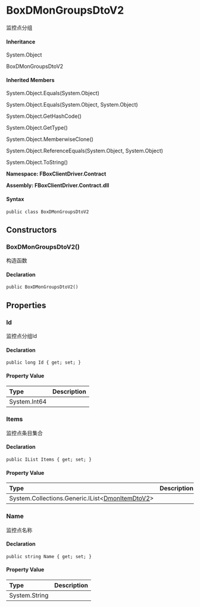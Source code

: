 # BoxDMonGroupsDtoV2

监控点分组

#### Inheritance

System.Object

BoxDMonGroupsDtoV2

#### Inherited Members

System.Object.Equals\(System.Object\)

System.Object.Equals\(System.Object, System.Object\)

System.Object.GetHashCode\(\)

System.Object.GetType\(\)

System.Object.MemberwiseClone\(\)

System.Object.ReferenceEquals\(System.Object, System.Object\)

System.Object.ToString\(\)

**Namespace: FBoxClientDriver.Contract**

**Assembly: FBoxClientDriver.Contract.dll**

#### Syntax <a id="FBoxClientDriver_Contract_BoxDMonGroupsDtoV2_syntax"></a>

```text
public class BoxDMonGroupsDtoV2
```

## Constructors <a id="constructors"></a>

### BoxDMonGroupsDtoV2\(\) <a id="FBoxClientDriver_Contract_BoxDMonGroupsDtoV2__ctor"></a>

构造函数

#### Declaration

```text
public BoxDMonGroupsDtoV2()
```

## Properties <a id="properties"></a>

### Id <a id="FBoxClientDriver_Contract_BoxDMonGroupsDtoV2_Id"></a>

监控点分组Id

#### Declaration

```text
public long Id { get; set; }
```

#### Property Value

| Type | Description |
| :--- | :--- |
| System.Int64 |  |

### Items <a id="FBoxClientDriver_Contract_BoxDMonGroupsDtoV2_Items"></a>

监控点条目集合

#### Declaration

```text
public IList Items { get; set; }
```

#### Property Value

| Type | Description |
| :--- | :--- |
| System.Collections.Generic.IList&lt;[DmonItemDtoV2](https://docs.flexem.net/fbox/zh-cn/sdk/FBoxClientDriver.Contract.DmonItemDtoV2.html)&gt; |  |

### Name <a id="FBoxClientDriver_Contract_BoxDMonGroupsDtoV2_Name"></a>

监控点名称

#### Declaration

```text
public string Name { get; set; }
```

#### Property Value

| Type | Description |
| :--- | :--- |
| System.String |  |


